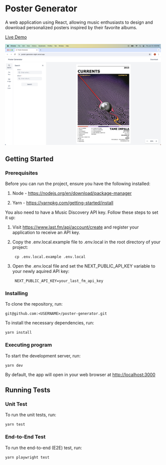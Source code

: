 # Poster Generator

A web application using React, allowing music enthusiasts to design and download
personalized posters inspired by their favorite albums.

[Live Demo](https://poster-generator-eight.vercel.app/)

<img src="assets/poster-generator-demo-image.png">

## Getting Started

### Prerequisites

Before you can run the project, ensure you have the following installed:

1. Node - https://nodejs.org/en/download/package-manager

2. Yarn - https://yarnpkg.com/getting-started/install

You also need to have a Music Discovery API key. Follow these steps to set it up:

1. Visit https://www.last.fm/api/account/create and register your application to receive an API key.

2. Copy the .env.local.example file to .env.local in the root directory of your project:

        cp .env.local.example .env.local

3. Open the .env.local file and set the NEXT_PUBLIC_API_KEY variable to your newly aquired API key:

        NEXT_PUBLIC_API_KEY=your_last_fm_api_key

### Installing

To clone the repository, run:

    git@github.com:<USERNAME>/poster-generator.git

To install the necessary dependencies, run:

    yarn install
    
### Executing program

To start the development server, run: 

    yarn dev

By default, the app will open in your web browser at [http://localhost:3000](http://localhost:3000)

## Running Tests

### Unit Test

To run the unit tests, run:

    yarn test

### End-to-End Test

To run the end-to-end (E2E) test, run:

    yarn playwright test






